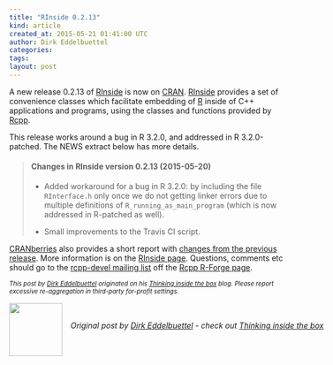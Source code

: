 ```yaml
---
title: "RInside 0.2.13"
kind: article
created_at: 2015-05-21 01:41:00 UTC
author: Dirk Eddelbuettel
categories: 
tags: 
layout: post
---
```

<p>A new release 0.2.13 of <a href="http://dirk.eddelbuettel.com/code/rinside.html">RInside</a> is now on <a href="http://cran.r-project.org">CRAN</a>. <a href="http://dirk.eddelbuettel.com/code/rinside.html">RInside</a> provides a set of convenience classes which facilitate embedding of <a href="http://www.r-project.org">R</a> inside of C++ applications and programs, using the classes and functions provided by <a href="http://dirk.eddelbuettel.com/code/rcpp.html">Rcpp</a>.</p>
<p>This release works around a bug in R 3.2.0, and addressed in R 3.2.0-patched. The NEWS extract below has more details.</p>
<blockquote>
<h4>
Changes in RInside version 0.2.13 (2015-05-20)
</h4>
  <ul>
  <li><p> 
Added workaround for a bug in R 3.2.0: by including the file <code>RInterface.h</code> only once we do not getting linker errors due to multiple definitions of <code>R_running_as_main_program</code> (which is now addressed in R-patched as well).
</p>
  </li>
  <li><p> 
Small improvements to the Travis CI script.
</p> </li>
</ul>

</blockquote>

<p><a href="http://dirk.eddelbuettel.com/cranberries/">CRANberries</a> also provides a short report with <a href="http://dirk.eddelbuettel.com/cranberries/2015/05/20#RInside_0.2.13">changes from the previous release</a>. More information is on the <a href="http://dirk.eddelbuettel.com/code/rinside.html">RInside page</a>. Questions, comments etc should go to the <a href="https://lists.r-forge.r-project.org/cgi-bin/mailman/listinfo/rcpp-devel">rcpp-devel mailing list</a> off the <a href="http://r-forge.r-project.org/projects/rcpp/">Rcpp R-Forge page</a>.</p>
<p style="font-size:80%; font-style:italic;">
This post by <a href="http://dirk.eddelbuettel.com">Dirk Eddelbuettel</a> originated on his <a href="http://dirk.eddelbuettel.com/blog/">Thinking inside the box</a> blog. Please report excessive re-aggregation in third-party for-profit settings.
<p><div class="author">
  <img src="" style="width: 96px; height: 96;">
  <span style="position: absolute; padding: 32px 15px;">
    <i>Original post by <a href="http://twitter.com/">Dirk Eddelbuettel</a> - check out <a href="http://dirk.eddelbuettel.com/blog">Thinking inside the box   </a></i>
  </span>
</div>
